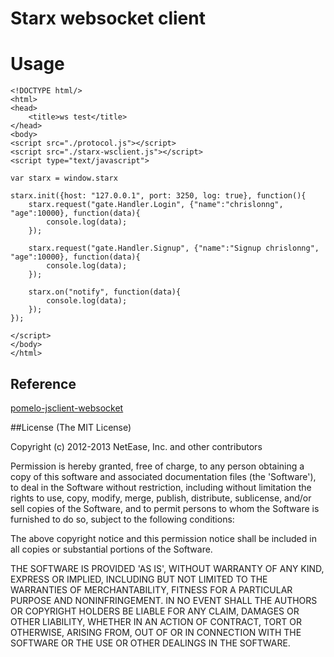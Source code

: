 # Starx websocket client

# Usage

```
<!DOCTYPE html/>
<html>
<head>
	<title>ws test</title>
</head>
<body>
<script src="./protocol.js"></script>
<script src="./starx-wsclient.js"></script>
<script type="text/javascript">

var starx = window.starx

starx.init({host: "127.0.0.1", port: 3250, log: true}, function(){
	starx.request("gate.Handler.Login", {"name":"chrislonng", "age":10000}, function(data){
		console.log(data);
	});

	starx.request("gate.Handler.Signup", {"name":"Signup chrislonng", "age":10000}, function(data){
		console.log(data);
	});

	starx.on("notify", function(data){
		console.log(data);
	});
});

</script>
</body>
</html>

```

## Reference
[pomelo-jsclient-websocket](https://github.com/pomelonode/pomelo-jsclient-websocket)

##License
(The MIT License)

Copyright (c) 2012-2013 NetEase, Inc. and other contributors

Permission is hereby granted, free of charge, to any person obtaining a
copy of this software and associated documentation files (the 'Software'),
to deal in the Software without restriction, including without limitation
the rights to use, copy, modify, merge, publish, distribute, sublicense,
and/or sell copies of the Software, and to permit persons to whom the
Software is furnished to do so, subject to the following conditions:

The above copyright notice and this permission notice shall be included in
all copies or substantial portions of the Software.

THE SOFTWARE IS PROVIDED 'AS IS', WITHOUT WARRANTY OF ANY KIND, EXPRESS OR IMPLIED, INCLUDING BUT NOT LIMITED TO THE WARRANTIES OF MERCHANTABILITY, FITNESS FOR A PARTICULAR PURPOSE AND NONINFRINGEMENT. IN NO EVENT SHALL THE AUTHORS OR COPYRIGHT HOLDERS BE LIABLE FOR ANY CLAIM, DAMAGES OR OTHER LIABILITY, WHETHER IN AN ACTION OF CONTRACT, TORT OR OTHERWISE, ARISING FROM, OUT OF OR IN CONNECTION WITH THE SOFTWARE OR THE USE OR OTHER DEALINGS IN THE SOFTWARE.
